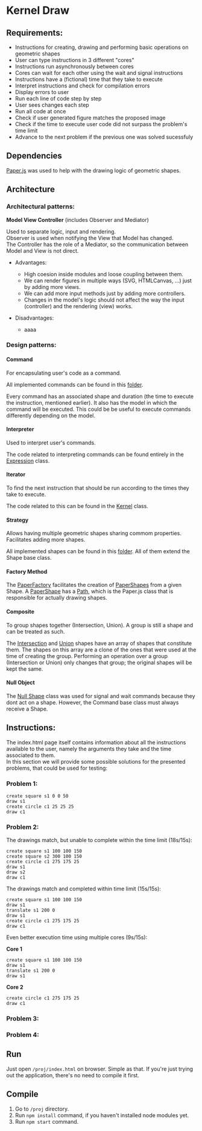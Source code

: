 # Kernel Draw

## Requirements:
- Instructions for creating, drawing and performing basic operations on geometric shapes
- User can type instructions in 3 different "cores"
- Instructions run asynchronously between cores
- Cores can wait for each other using the wait and signal instructions
- Instructions have a (fictional) time that they take to execute
- Interpret instructions and check for compilation errors
- Display errors to user
- Run each line of code step by step
- User sees changes each step
- Run all code at once
- Check if user generated figure matches the proposed image
- Check if the time to execute user code did not surpass the problem's time limit
- Advance to the next problem if the previous one was solved sucessfuly

## Dependencies

[Paper.js](http://paperjs.org/) was used to help with the drawing logic of geometric shapes.

## Architecture

### Architectural patterns:

<b>Model View Controller</b> (includes Observer and Mediator)

Used to separate logic, input and rendering.<br>
Observer is used when notifying the View that Model has changed.<br>
The Controller has the role of a Mediator, so the communication between Model and View is not direct.<br>

- Advantages:
    - High coesion inside modules and loose coupling between them.
    - We can render figures in multiple ways (SVG, HTMLCanvas, ...) just by adding more views.
    - We can add more input methods just by adding more controllers.
    - Changes in the model's logic should not affect the way the input (controller) and the rendering (view) works.

- Disadvantages:
    - aaaa

### Design patterns:

#### Command
For encapsulating user's code as a command.

All implemented commands can be found in this [folder](proj/src/model/commands).

Every command has an associated shape and duration (the time to execute the instruction, mentioned earlier). It also has the model in which the command will be executed. This could be be useful to execute commands differently depending on the model.

#### Interpreter
Used to interpret user's commands.

The code related to interpreting commands can be found entirely in the [Expression](proj/src/model/interpreter/Expression.ts) class.

#### Iterator
To find the next instruction that should be run according to the times they take to execute.

The code related to this can be found in the [Kernel](proj/src/model/Kernel.ts) class.

#### Strategy
Allows having multiple geometric shapes sharing commom properties. Facilitates adding more shapes.

All implemented shapes can be found in this [folder](proj/src/model/shapes). All of them extend the Shape base class.

#### Factory Method
The [PaperFactory](proj/src/view/paperJS/PaperFactory.ts) facilitates the creation of [PaperShapes](proj/src/view/paperJS/paper_shapes) from a given Shape.
A [PaperShape](proj/src/view/paperJS/paper_shapes/PaperShape.ts) has a [Path](proj/dist/paperJS/dist/paper.d.ts), which is the Paper.js class that is responsible for actually drawing shapes.

#### Composite
To group shapes together (Intersection, Union). A group is still a shape and can be treated as such.

The [Intersection](proj/src/model/shapes/Intersection.ts) and [Union](proj/src/model/shapes/Union.ts) shapes have an array of shapes that constitute them. The shapes on this array are a clone of the ones that were used at the time of creating the group. Performing an operation over a group (Intersection or Union) only changes that group; the original shapes will be kept the same.

#### Null Object
The [Null Shape](proj/src/model/shapes/NullShape.ts) class was used for signal and wait commands because they dont act on a shape. However, the Command base class must always receive a Shape.

## Instructions:

The index.html page itself contains information about all the instructions available to the user, namely the arguments they take and the time associated to them.<br>
In this section we will provide some possible solutions for the presented problems, that could be used for testing:

### Problem 1:
```
create square s1 0 0 50
draw s1
create circle c1 25 25 25
draw c1
```

### Problem 2:

The drawings match, but unable to complete within the time limit (18s/15s):
```
create square s1 100 100 150
create square s2 300 100 150
create circle c1 275 175 25
draw s1
draw s2
draw c1
```

The drawings match and completed within time limit (15s/15s):
```
create square s1 100 100 150
draw s1
translate s1 200 0
draw s1
create circle c1 275 175 25
draw c1
```

Even better execution time using multiple cores (9s/15s):

<b>Core 1</b>
```
create square s1 100 100 150
draw s1
translate s1 200 0
draw s1
```
<b>Core 2</b>
```
create circle c1 275 175 25
draw c1
```

### Problem 3:

### Problem 4:

## Run
Just open `/proj/index.html` on browser. Simple as that. If you're just trying out the application, there's no need to compile it first.

## Compile
1. Go to `/proj` directory.
2. Run `npm install` command, if you haven't installed node modules yet.
3. Run `npm start` command.

